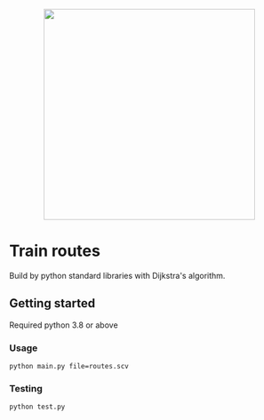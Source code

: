 <p align="center">
  <img width="380" src="https://media.giphy.com/media/5xJL0hXcmEuI/giphy.gif" />
</p>

# Train routes

Build by python standard libraries with Dijkstra's algorithm.

## Getting started

Required python 3.8 or above

### Usage

```
python main.py file=routes.scv
```

### Testing

```
python test.py
```
